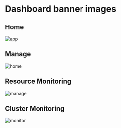 # Dashboard banner images


## Home
![app](https://user-images.githubusercontent.com/70263403/182366754-97c252ea-ac40-42f6-abb0-536425dd96d1.png)

## Manage
![home](https://user-images.githubusercontent.com/70263403/182367147-e2a94fb7-e1f2-4c5f-bcf4-4adcf68957f8.png)

## Resource Monitoring
![manage](https://user-images.githubusercontent.com/70263403/182367276-75d526c0-23a6-4de1-ba50-18272da1607b.png)

## Cluster Monitoring
![monitor](https://user-images.githubusercontent.com/70263403/182367541-4e1a3fc9-1cda-48b1-ad1b-b75946455836.png)
